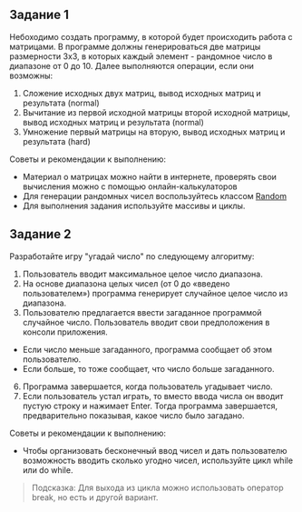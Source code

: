 
Задание 1  
---  
Небоходимо создать программу, в которой будет происходить работа с матрицами.
В программе должны генерироваться две матрицы размерности 3x3, в которых каждый элемент - рандомное число в диапазоне от 0 до 10.
Далее выполняются операции, если они возможны:
1. Сложение исходных двух матриц, вывод исходных матриц и результата (normal)
2. Вычитание из первой исходной матрицы второй исходной матрицы, вывод исходных матриц и результата (normal)
3. Умножение первый матрицы на вторую, вывод исходных матриц и результата (hard)  


Советы и рекомендации к выполнению:  
* Материал о матрицах можно найти в интернете, проверять свои вычисления можно с помощью онлайн-калькулаторов  
* Для генерации рандомных чисел воспользуйтесь классом [Random](https://learn.microsoft.com/ru-ru/dotnet/api/system.random?view=netframework-4.8)  
* Для выполнения задания используйте массивы и циклы.  

Задание 2
---

Разработайте игру "угадай число" по следующему алгоритму:

1. Пользователь вводит максимальное целое число диапазона.
2. На основе диапазона целых чисел (от 0 до «введено пользователем») программа генерирует случайное целое число из диапазона. 
3. Пользователю предлагается ввести загаданное программой случайное число. Пользователь вводит свои предположения в консоли приложения. 
*  Если число меньше загаданного, программа сообщает об этом пользователю. 
*  Если больше, то тоже сообщает, что число больше загаданного.
6. Программа завершается, когда пользователь угадывает число. 
7. Если пользователь устал играть, то вместо ввода числа он вводит пустую строку и нажимает Enter.
 Тогда программа завершается, предварительно показывая, какое число было загадано.

Советы и рекомендации к выполнению:
* Чтобы организовать бесконечный ввод чисел и дать пользователю возможность вводить сколько угодно чисел, 
используйте цикл while или do while.
> Подсказка: Для выхода из цикла можно использовать оператор break, но есть и другой вариант.
